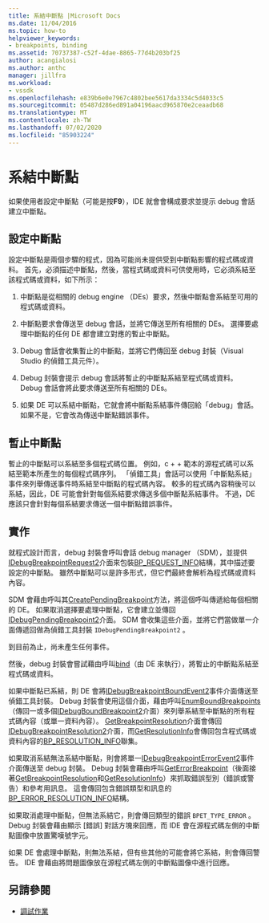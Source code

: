 ```yaml
---
title: 系結中斷點 |Microsoft Docs
ms.date: 11/04/2016
ms.topic: how-to
helpviewer_keywords:
- breakpoints, binding
ms.assetid: 70737387-c52f-4dae-8865-77d4b203bf25
author: acangialosi
ms.author: anthc
manager: jillfra
ms.workload:
- vssdk
ms.openlocfilehash: e839b6e0e7967c4802bee5617da3334c5d4033c5
ms.sourcegitcommit: 05487d286ed891a04196aacd965870e2ceaadb68
ms.translationtype: MT
ms.contentlocale: zh-TW
ms.lasthandoff: 07/02/2020
ms.locfileid: "85903224"
---
```

# <a name="bind-breakpoints"></a>系結中斷點
如果使用者設定中斷點（可能是按**F9**），IDE 就會會構成要求並提示 debug 會話建立中斷點。

## <a name="set-a-breakpoint"></a>設定中斷點
 設定中斷點是兩個步驟的程式，因為可能尚未提供受到中斷點影響的程式碼或資料。 首先，必須描述中斷點，然後，當程式碼或資料可供使用時，它必須系結至該程式碼或資料，如下所示：

1. 中斷點是從相關的 debug engine （DEs）要求，然後中斷點會系結至可用的程式碼或資料。

2. 中斷點要求會傳送至 debug 會話，並將它傳送至所有相關的 DEs。 選擇要處理中斷點的任何 DE 都會建立對應的暫止中斷點。

3. Debug 會話會收集暫止的中斷點，並將它們傳回至 debug 封裝（Visual Studio 的偵錯工具元件）。

4. Debug 封裝會提示 debug 會話將暫止的中斷點系結至程式碼或資料。 Debug 會話會將此要求傳送至所有相關的 DEs。

5. 如果 DE 可以系結中斷點，它就會將中斷點系結事件傳回給「debug」會話。 如果不是，它會改為傳送中斷點錯誤事件。

## <a name="pending-breakpoints"></a>暫止中斷點
 暫止的中斷點可以系結至多個程式碼位置。 例如，c + + 範本的源程式碼可以系結至範本所產生的每個程式碼序列。 「偵錯工具」會話可以使用「中斷點系結」事件來列舉傳送事件時系結至中斷點的程式碼內容。 較多的程式碼內容稍後可以系結，因此，DE 可能會針對每個系結要求傳送多個中斷點系結事件。 不過，DE 應該只會針對每個系結要求傳送一個中斷點錯誤事件。

## <a name="implementation"></a>實作
 就程式設計而言，debug 封裝會呼叫會話 debug manager （SDM），並提供[IDebugBreakpointRequest2](../../extensibility/debugger/reference/idebugbreakpointrequest2.md)介面來包裝[BP_REQUEST_INFO](../../extensibility/debugger/reference/bp-request-info.md)結構，其中描述要設定的中斷點。 雖然中斷點可以是許多形式，但它們最終會解析為程式碼或資料內容。

 SDM 會藉由呼叫其[CreatePendingBreakpoint](../../extensibility/debugger/reference/idebugengine2-creatependingbreakpoint.md)方法，將這個呼叫傳遞給每個相關的 DE。 如果取消選擇要處理中斷點，它會建立並傳回[IDebugPendingBreakpoint2](../../extensibility/debugger/reference/idebugpendingbreakpoint2.md)介面。 SDM 會收集這些介面，並將它們當做單一介面傳遞回做為偵錯工具封裝 `IDebugPendingBreakpoint2` 。

 到目前為止，尚未產生任何事件。

 然後，debug 封裝會嘗試藉由呼叫[bind](../../extensibility/debugger/reference/idebugpendingbreakpoint2-bind.md)（由 DE 來執行），將暫止的中斷點系結至程式碼或資料。

 如果中斷點已系結，則 DE 會將[IDebugBreakpointBoundEvent2](../../extensibility/debugger/reference/idebugbreakpointboundevent2.md)事件介面傳送至偵錯工具封裝。 Debug 封裝會使用這個介面，藉由呼叫[EnumBoundBreakpoints](../../extensibility/debugger/reference/idebugbreakpointboundevent2-enumboundbreakpoints.md)（傳回一或多個[IDebugBoundBreakpoint2](../../extensibility/debugger/reference/idebugboundbreakpoint2.md)介面）來列舉系結至中斷點的所有程式碼內容（或單一資料內容）。 [GetBreakpointResolution](../../extensibility/debugger/reference/idebugboundbreakpoint2-getbreakpointresolution.md)介面會傳回[IDebugBreakpointResolution2](../../extensibility/debugger/reference/idebugbreakpointresolution2.md)介面，而[GetResolutionInfo](../../extensibility/debugger/reference/idebugbreakpointresolution2-getresolutioninfo.md)會傳回包含程式碼或資料內容的[BP_RESOLUTION_INFO](../../extensibility/debugger/reference/bp-resolution-info.md)聯集。

 如果取消系結無法系結中斷點，則會將單一[IDebugBreakpointErrorEvent2](../../extensibility/debugger/reference/idebugbreakpointerrorevent2.md)事件介面傳送至 debug 封裝。 Debug 封裝會藉由呼叫[GetErrorBreakpoint](../../extensibility/debugger/reference/idebugbreakpointerrorevent2-geterrorbreakpoint.md)（後面接著[GetBreakpointResolution](../../extensibility/debugger/reference/idebugerrorbreakpoint2-getbreakpointresolution.md)和[GetResolutionInfo](../../extensibility/debugger/reference/idebugerrorbreakpointresolution2-getresolutioninfo.md)）來抓取錯誤型別（錯誤或警告）和參考用訊息。 這會傳回包含錯誤類型和訊息的[BP_ERROR_RESOLUTION_INFO](../../extensibility/debugger/reference/bp-error-resolution-info.md)結構。

 如果取消處理中斷點，但無法系結它，則會傳回類型的錯誤 `BPET_TYPE_ERROR` 。 Debug 封裝會藉由顯示 [錯誤] 對話方塊來回應，而 IDE 會在源程式碼左側的中斷點圖像中放置驚嘆號字元。

 如果 DE 會處理中斷點，則無法系結，但有些其他的可能會將它系結，則會傳回警告。 IDE 會藉由將問題圖像放在源程式碼左側的中斷點圖像中進行回應。

## <a name="see-also"></a>另請參閱
- [調試作業](../../extensibility/debugger/debugging-tasks.md)
